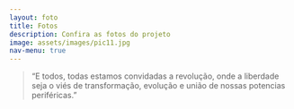 ```yaml
---
layout: foto
title: Fotos
description: Confira as fotos do projeto
image: assets/images/pic11.jpg
nav-menu: true
---
```


>“E todos, todas estamos convidadas a revolução, onde a liberdade seja o viés de transformação, evolução e união de nossas potencias periféricas.”
